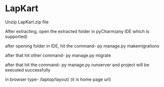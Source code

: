 # LapKart

Unzip LapKart.zip file

After extracting, open the extracted folder in pyCharm(any IDE which is supported)

after opening folder in IDE, hit the command- py manage.py makemigrations

after that hit other command- py manage.py migrate

after that hit the command- py manage.py runserver and project will be executed successfully

in browser type- /laptop/layout/    (it is home page url)
